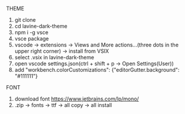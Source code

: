 THEME

1. git clone
2. cd lavine-dark-theme
3. npm i -g vsce
4. vsce package
5. vscode -> extensions -> Views and More actions...(three dots in the upper right corner) -> install from VSIX
6. select .vsix in lavine-dark-theme
7. open vscode settings.json(ctrl + shift + p -> Open Settings(User))
8. add "workbench.colorCustomizations": {"editorGutter.background": "#111111"}

FONT

1. download font https://www.jetbrains.com/lp/mono/
2. .zip -> fonts -> ttf -> all copy -> all install
